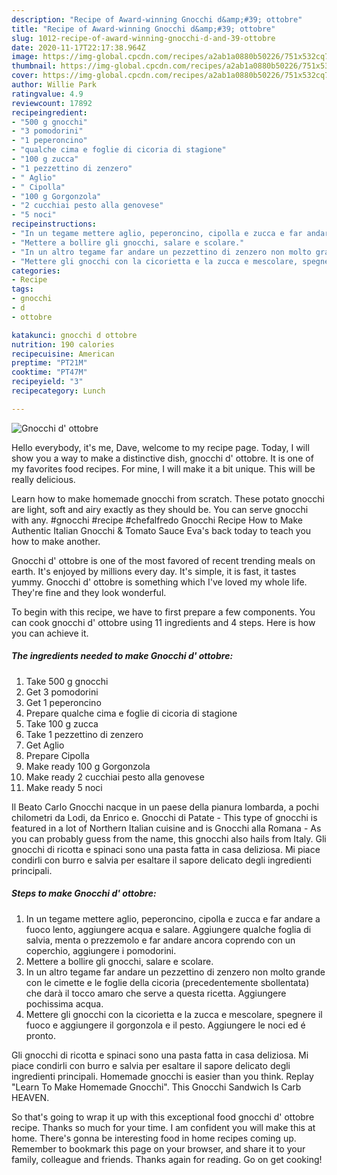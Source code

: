 ```yaml
---
description: "Recipe of Award-winning Gnocchi d&amp;#39; ottobre"
title: "Recipe of Award-winning Gnocchi d&amp;#39; ottobre"
slug: 1012-recipe-of-award-winning-gnocchi-d-and-39-ottobre
date: 2020-11-17T22:17:38.964Z
image: https://img-global.cpcdn.com/recipes/a2ab1a0880b50226/751x532cq70/gnocchi-d-ottobre-recipe-main-photo.jpg
thumbnail: https://img-global.cpcdn.com/recipes/a2ab1a0880b50226/751x532cq70/gnocchi-d-ottobre-recipe-main-photo.jpg
cover: https://img-global.cpcdn.com/recipes/a2ab1a0880b50226/751x532cq70/gnocchi-d-ottobre-recipe-main-photo.jpg
author: Willie Park
ratingvalue: 4.9
reviewcount: 17892
recipeingredient:
- "500 g gnocchi"
- "3 pomodorini"
- "1 peperoncino"
- "qualche cima e foglie di cicoria di stagione"
- "100 g zucca"
- "1 pezzettino di zenzero"
- " Aglio"
- " Cipolla"
- "100 g Gorgonzola"
- "2 cucchiai pesto alla genovese"
- "5 noci"
recipeinstructions:
- "In un tegame mettere aglio, peperoncino, cipolla e zucca e far andare a fuoco lento, aggiungere acqua e salare. Aggiungere qualche foglia di salvia, menta o prezzemolo e far andare ancora coprendo con un coperchio, aggiungere i pomodorini."
- "Mettere a bollire gli gnocchi, salare e scolare."
- "In un altro tegame far andare un pezzettino di zenzero non molto grande con le cimette e le foglie della cicoria (precedentemente sbollentata) che darà il tocco amaro che serve a questa ricetta. Aggiungere pochissima acqua."
- "Mettere gli gnocchi con la cicorietta e la zucca e mescolare, spegnere il fuoco e aggiungere il gorgonzola e il pesto. Aggiungere le noci ed é pronto."
categories:
- Recipe
tags:
- gnocchi
- d
- ottobre

katakunci: gnocchi d ottobre 
nutrition: 190 calories
recipecuisine: American
preptime: "PT21M"
cooktime: "PT47M"
recipeyield: "3"
recipecategory: Lunch

---
```



![Gnocchi d&#39; ottobre](https://img-global.cpcdn.com/recipes/a2ab1a0880b50226/751x532cq70/gnocchi-d-ottobre-recipe-main-photo.jpg)

Hello everybody, it's me, Dave, welcome to my recipe page. Today, I will show you a way to make a distinctive dish, gnocchi d&#39; ottobre. It is one of my favorites food recipes. For mine, I will make it a bit unique. This will be really delicious.

Learn how to make homemade gnocchi from scratch. These potato gnocchi are light, soft and airy exactly as they should be. You can serve gnocchi with any. #gnocchi #recipe #chefalfredo Gnocchi Recipe How to Make Authentic Italian Gnocchi &amp; Tomato Sauce Eva&#39;s back today to teach you how to make another.

Gnocchi d&#39; ottobre is one of the most favored of recent trending meals on earth. It's enjoyed by millions every day. It's simple, it is fast, it tastes yummy. Gnocchi d&#39; ottobre is something which I've loved my whole life. They're fine and they look wonderful.


To begin with this recipe, we have to first prepare a few components. You can cook gnocchi d&#39; ottobre using 11 ingredients and 4 steps. Here is how you can achieve it.

<!--inarticleads1-->

##### The ingredients needed to make Gnocchi d&#39; ottobre:

1. Take 500 g gnocchi
1. Get 3 pomodorini
1. Get 1 peperoncino
1. Prepare qualche cima e foglie di cicoria di stagione
1. Take 100 g zucca
1. Take 1 pezzettino di zenzero
1. Get  Aglio
1. Prepare  Cipolla
1. Make ready 100 g Gorgonzola
1. Make ready 2 cucchiai pesto alla genovese
1. Make ready 5 noci


Il Beato Carlo Gnocchi nacque in un paese della pianura lombarda, a pochi chilometri da Lodi, da Enrico e. Gnocchi di Patate - This type of gnocchi is featured in a lot of Northern Italian cuisine and is Gnocchi alla Romana - As you can probably guess from the name, this gnocchi also hails from Italy. Gli gnocchi di ricotta e spinaci sono una pasta fatta in casa deliziosa. Mi piace condirli con burro e salvia per esaltare il sapore delicato degli ingredienti principali. 

<!--inarticleads2-->

##### Steps to make Gnocchi d&#39; ottobre:

1. In un tegame mettere aglio, peperoncino, cipolla e zucca e far andare a fuoco lento, aggiungere acqua e salare. Aggiungere qualche foglia di salvia, menta o prezzemolo e far andare ancora coprendo con un coperchio, aggiungere i pomodorini.
1. Mettere a bollire gli gnocchi, salare e scolare.
1. In un altro tegame far andare un pezzettino di zenzero non molto grande con le cimette e le foglie della cicoria (precedentemente sbollentata) che darà il tocco amaro che serve a questa ricetta. Aggiungere pochissima acqua.
1. Mettere gli gnocchi con la cicorietta e la zucca e mescolare, spegnere il fuoco e aggiungere il gorgonzola e il pesto. Aggiungere le noci ed é pronto.


Gli gnocchi di ricotta e spinaci sono una pasta fatta in casa deliziosa. Mi piace condirli con burro e salvia per esaltare il sapore delicato degli ingredienti principali. Homemade gnocchi is easier than you think. Replay &#34;Learn To Make Homemade Gnocchi&#34;. This Gnocchi Sandwich Is Carb HEAVEN. 

So that's going to wrap it up with this exceptional food gnocchi d&#39; ottobre recipe. Thanks so much for your time. I am confident you will make this at home. There's gonna be interesting food in home recipes coming up. Remember to bookmark this page on your browser, and share it to your family, colleague and friends. Thanks again for reading. Go on get cooking!
